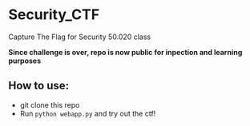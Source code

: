 # Security_CTF
Capture The Flag for Security 50.020 class

**Since challenge is over, repo is now public for inpection and learning purposes**


## How to use:
- git clone this repo
- Run `python webapp.py` and try out the ctf! 

